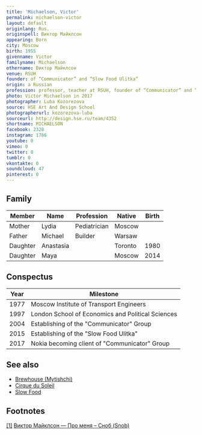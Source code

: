 ```yaml
---
title: 'Michaelson, Victor'
permalink: michaelson-victor
layout: default
originlang: Rus.
originspell: Виктор Майклсон
appearing: Born
city: Moscow
birth: 1955
givenname: Victor
familyname: Michaelson
othername: Виктор Майклсон
venue: RSUH
founder: of “Communicator” and “Slow Food Ulitka”
origin: a Russian
profession: professor, teacher at RSUH, founder of “Communicator” and “Slow Food Ulitka”, Doctor of Political Sciences living and working in Moscow
photo: Victor Michaelson in 2017
photographer: Luba Kozorezova
source: HSE Art And Design School
photographerurl: kozorezova-luba
sourceurl: http://design.hse.ru/team/4352
shortname: MICHAELSON
facebook: 2328
instagram: 1786
youtube: 0
vimeo: 0
twitter: 0
tumblr: 0
vkontakte: 0
soundcloud: 47
pinterest: 0
---
```


## Family

|Member|Name|Profession|Native|Birth|
|-|-|-|-|-|
|Mother|Lydia|Pediatrician|Moscow||
|Father|Michael|Builder|Warsaw||
|Daughter|Anastasia||Toronto|1980|
|Daughter|Maya||Moscow|2014|

## Conspectus

|Year|Milestone|
|-|-|
|1977|Moscow Institute of Transport Engineers|
|1997|London School of Economics and Political Sciences|
|2004|Establishing of the "Communicator" Group|
|2015|Establishing of the "Slow Food Ulitka"|
|2017|Nokia becoming client of "Communicator" Group|

## See also


+ [Brewhouse (Mytishchi)](brewhouse-mytishchi)
+ [Cirque du Soleil](cirque-du-soleil)
+ [Slow Food](slow-food)

## Footnotes

[[1]](#a1) <span id="f1"></span> [Виктор Майклсон — Про меня – Сноб (Snob)](https://snob.ru/profile/8149)
